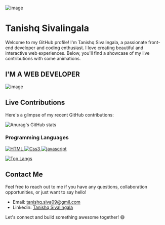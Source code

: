 ![image](https://github.com/TanishqSiva/TanishqSiva/assets/127381848/f82f1dac-0dce-4ea2-a3e8-a1374b0f3f9c)


# Tanishq Sivalingala

Welcome to my GitHub profile! I'm Tanishq Sivalingala, a passionate front-end developer and coding enthusiast. I love creating beautiful and interactive web experiences. Below, you'll find a showcase of my live contributions with some animations.

## I'M A WEB DEVELOPER
![image](https://github.com/TanishqSiva/TanishqSiva/assets/127381848/a1a23e5a-2e90-4565-85ff-023e45ea9226)


## Live Contributions

Here's a glimpse of my recent GitHub contributions:


![Anurag's GitHub stats](https://github-readme-stats.vercel.app/api?username=TanishqSiva&show_icons=true&theme=radical)



### Programming Languages
<!--Language section-->
<div align="left">
    <a href="https://github.com/search?q=user%3ACoder2Mo+language%3Ahtml">
        <img alt="HTML" src="https://img.shields.io/badge/HTML5-E34F26?style=for-the-badge&logo=html5&logoColor=white ">
    </a>
    <a href="https://github.com/search?q=user%3ACoder2Mo+language%3Acss3">
        <img alt="Css3" src="https://img.shields.io/badge/CSS3-1572B6?style=for-the-badge&logo=css3&logoColor=white">
    </a>
    <a href="https://github.com/search?q=user%3ACoder2Mo+language%3Ajavascript">
        <img alt="javascript" src="https://img.shields.io/badge/JavaScript-F7DF1E?style=for-the-badge&logo=javascript&logoColor=black">
    </a>


[![Top Langs](https://github-readme-stats.vercel.app/api/top-langs/?username=TanishqSiva&layout=donut)](https://github.com/anuraghazra/github-readme-stats)

## Contact Me

Feel free to reach out to me if you have any questions, collaboration opportunities, or just want to say hello!

- Email: tanishq.siva09@gmil.com
- Linkedin: <a href="https://www.linkedin.com/in/tanishq-sivalingala-587594269/">Tanishq Sivalingala</a>

Let's connect and build something awesome together! 😄
